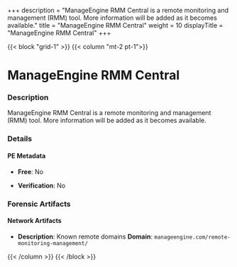 +++
description = "ManageEngine RMM Central is a remote monitoring and management (RMM) tool. More information will be added as it becomes available."
title = "ManageEngine RMM Central"
weight = 10
displayTitle = "ManageEngine RMM Central"
+++


{{< block "grid-1" >}}
{{< column "mt-2 pt-1">}}

# ManageEngine RMM Central


### Description

ManageEngine RMM Central is a remote monitoring and management (RMM) tool. More information will be added as it becomes available.




### Details


#### PE Metadata


- **Free**: No

- **Verification**: No





### Forensic Artifacts




#### Network Artifacts

- **Description**: Known remote domains
  **Domain**: `manageengine.com/remote-monitoring-management/`








{{< /column >}}
{{< /block >}}
